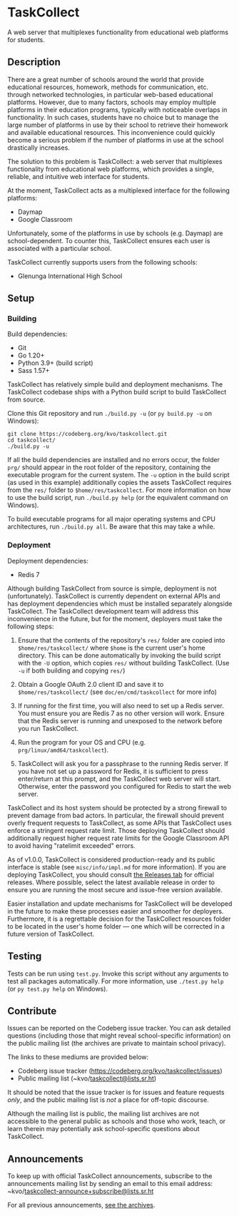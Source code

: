 # TaskCollect
A web server that multiplexes functionality from educational web platforms for students.

## Description

There are a great number of schools around the world that provide educational resources, homework, methods for communication, etc. through networked technologies, in particular web-based educational platforms. However, due to many factors, schools may employ multiple platforms in their education programs, typically with noticeable overlaps in functionality. In such cases, students have no choice but to manage the large number of platforms in use by their school to retrieve their homework and available educational resources. This inconvenience could quickly become a serious problem if the number of platforms in use at the school drastically increases.

The solution to this problem is TaskCollect: a web server that multiplexes functionality from educational web platforms, which provides a single, reliable, and intuitive web interface for students.

At the moment, TaskCollect acts as a multiplexed interface for the following platforms:
  * Daymap
  * Google Classroom

Unfortunately, some of the platforms in use by schools (e.g. Daymap) are school-dependent. To counter this, TaskCollect ensures each user is associated with a particular school.

TaskCollect currently supports users from the following schools:
  * Glenunga International High School

## Setup

### Building
Build dependencies:
  * Git
  * Go 1.20+
  * Python 3.9+ (build script)
  * Sass 1.57+

TaskCollect has relatively simple build and deployment mechanisms. The TaskCollect codebase ships with a Python build script to build TaskCollect from source.

Clone this Git repository and run `./build.py -u` (or `py build.py -u` on Windows):

```
git clone https://codeberg.org/kvo/taskcollect.git
cd taskcollect/
./build.py -u
```

If all the build dependencies are installed and no errors occur, the folder `prg/` should appear in the root folder of the repository, containing the executable program for the current system. The `-u` option in the build script (as used in this example) additionally copies the assets TaskCollect requires from the `res/` folder to `$home/res/taskcollect`. For more information on how to use the build script, run `./build.py help` (or the equivalent command on Windows).

To build executable programs for all major operating systems and CPU architectures, run `./build.py all`. Be aware that this may take a while.

### Deployment

Deployment dependencies:
  * Redis 7

Although building TaskCollect from source is simple, deployment is not (unfortunately). TaskCollect is currently dependent on external APIs and has deployment dependencies which must be installed separately alongside TaskCollect. The TaskCollect development team will address this inconvenience in the future, but for the moment, deployers must take the following steps:

  1. Ensure that the contents of the repository's `res/` folder are copied into `$home/res/taskcollect/` where `$home` is the current user's home directory. This can be done automatically by invoking the build script with the `-U` option, which copies `res/` without building TaskCollect. (Use `-u` if both building and copying `res/`)

  2. Obtain a Google OAuth 2.0 client ID and save it to `$home/res/taskcollect/` (see `doc/en/cmd/taskcollect` for more info)

  3. If running for the first time, you will also need to set up a Redis server. You must ensure you are Redis 7 as no other version will work. Ensure that the Redis server is running and unexposed to the network before you run TaskCollect.

  4. Run the program for your OS and CPU (e.g. `prg/linux/amd64/taskcollect`).

  5. TaskCollect will ask you for a passphrase to the running Redis server. If you have not set up a password for Redis, it is sufficient to press enter/return at this prompt, and the TaskCollect web server will start. Otherwise, enter the password you configured for Redis to start the web server.

TaskCollect and its host system should be protected by a strong firewall to prevent damage from bad actors. In particular, the firewall should prevent overly frequent requests to TaskCollect, as some APIs that TaskCollect uses enforce a stringent request rate limit. Those deploying TaskCollect should additionally request higher request rate limits for the Google Classroom API to avoid having "ratelimit exceeded" errors.

As of v1.0.0, TaskCollect is considered production-ready and its public interface is stable (see `misc/info/impl.md` for more information). If you are deploying TaskCollect, you should consult [the Releases tab](https://codeberg.org/kvo/taskcollect/releases) for official releases. Where possible, select the latest available release in order to ensure you are running the most secure and issue-free version available.

Easier installation and update mechanisms for TaskCollect will be developed in the future to make these processes easier and smoother for deployers. Furthermore, it is a regrettable decision for the TaskCollect resources folder to be located in the user's home folder — one which will be corrected in a future version of TaskCollect.

## Testing

Tests can be run using `test.py`. Invoke this script without any arguments to test all packages automatically. For more information, use `./test.py help` (or `py test.py help` on Windows).

## Contribute

Issues can be reported on the Codeberg issue tracker. You can ask detailed questions (including those that might reveal school-specific information) on the public mailing list (the archives are private to maintain school privacy).

The links to these mediums are provided below:

  * Codeberg issue tracker (https://codeberg.org/kvo/taskcollect/issues)
  * Public mailing list (~kvo/taskcollect@lists.sr.ht)

It should be noted that the issue tracker is for issues and feature requests *only*, and the public mailing list is *not* a place for off-topic discourse.

Although the mailing list is public, the mailing list archives are not accessible to the general public as schools and those who work, teach, or learn therein may potentially ask school-specific questions about TaskCollect.

## Announcements

To keep up with official TaskCollect announcements, subscribe to the announcements mailing list by sending an email to this email address: ~kvo/taskcollect-announce+subscribe@lists.sr.ht

For all previous announcements, [see the archives][1].


[1]: https://lists.sr.ht/~kvo/taskcollect-announce
